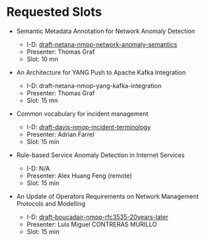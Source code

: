 # Requested Slots

* Semantic Metadata Annotation for Network Anomaly Detection
   - I-D: [draft-netana-nmop-network-anomaly-semantics](https://datatracker.ietf.org/doc/draft-netana-nmop-network-anomaly-semantics/)
   - Presenter: Thomas Graf
   - Slot: 10 mn

* An Architecture for YANG Push to Apache Kafka Integration
   - I-D: draft-netana-nmop-yang-kafka-integration
   - Presenter: Thomas Graf
   - Slot: 15 mn

* Common vocabulary for incident management
   - I-D: [draft-davis-nmop-incident-terminology](https://datatracker.ietf.org/doc/draft-davis-nmop-incident-terminology/)
   - Presenter: Adrian Farrel
   - Slot: 15 min

* Rule-based Service Anomaly Detection in Internet Services
   - I-D: N/A
   - Presenter: Alex Huang Feng (remote)
   - Slot: 15 min

* An Update of Operators Requirements on Network Management Protocols and Modelling
   - I-D: [draft-boucadair-nmop-rfc3535-20years-later](https://datatracker.ietf.org/doc/draft-boucadair-nmop-rfc3535-20years-later/)
   - Presenter: Luis Miguel CONTRERAS MURILLO
   - Slot: 15 min
